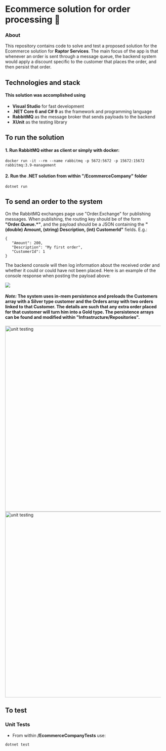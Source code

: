 # Ecommerce solution for order processing 🚚

### About
This repository contains code to solve and test a proposed solution for the Ecommerce solution for **Raptor Services**.
The main focus of the app is that whenever an order is sent through a message queue, the backend system would apply a discount specific to the customer that places the order, and then persist that order.

## Technologies and stack
#### This solution was accomplished using
- **Visual Studio** for fast development
- **.NET Core 6 and C# 9** as the framework and programming language
- **RabbitMQ** as the message broker that sends payloads to the backend
- **XUnit** as the testing library

## To run the solution

#### 1. Run RabbitMQ either as client or simply with docker:
```shell
docker run -it --rm --name rabbitmq -p 5672:5672 -p 15672:15672 rabbitmq:3.9-management
```

#### 2. Run the .NET solution from within "/EcommerceCompany" folder
```shell
dotnet run
```

## To send an order to the system

On the RabbitMQ exchanges page use "Order.Exchange" for publishing messages. When publishing, the routing key should be of the form **"Order.Queue.\*"**, and the payload should be a JSON containing the **"(double) Amount, (string) Description, (int) CustomerId"** fields. E.g.:
```shell
{
   "Amount": 200,
   "Description": "My first order",
   "CustomerId": 1
}
```
The backend console will then log information about the received order and whether it could or could have not been placed. Here is an example of the console response when posting the payload above:

<img src="https://i.postimg.cc/8zjF2fv1/Screenshot-2022-01-30-165820.jpg">

#### *Note:* The system uses in-mem persistence and preloads the Customers array with a Silver type customer and the Orders array with two orders linked to that Customer. The details are such that any extra order placed for that customer will turn him into a Gold type. The persistence arrays can be found and modified within "Infrastructure/Repositories".

<img src="https://i.postimg.cc/4yXCctGV/Screenshot-2022-01-30-171039.jpg" alt="unit testing" width="600"/>
<img src="https://i.postimg.cc/HWzRKrHv/Screenshot-2022-01-30-171148.jpg" alt="unit testing" width="600"/>

## To test

### Unit Tests
- From within **/EcommerceCompanyTests** use:
```shell
dotnet test
```
